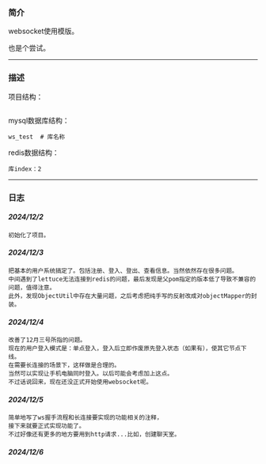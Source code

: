 ### 简介

websocket使用模版。

也是个尝试。

---

### 描述

项目结构：

```shell

```

mysql数据库结构：

```shell
ws_test  # 库名称
```

redis数据结构：

```shell
库index：2
```

---

### 日志

#### *2024/12/2*

```text
初始化了项目。
```

#### *2024/12/3*

```text
把基本的用户系统搞定了。包括注册、登入、登出、查看信息。当然依然存在很多问题。
中间遇到了lettuce无法连接到redis的问题，最后发现是父pom指定的版本低了导致不兼容的问题，值得注意。
此外，发现ObjectUtil中存在大量问题，之后考虑把纯手写的反射改成对objectMapper的封装。
```

#### *2024/12/4*

```text
改善了12月三号所指的问题。
现在的用户登入模式是：单点登入，登入后立即作废原先登入状态（如果有），使其它节点下线。
在需要长连接的场景下，这样做是合理的。
当然可以实现让手机电脑同时登入。以后可能会考虑加上这点。
不过话说回来，现在还没正式开始使用websocket呢。
```

#### *2024/12/5*

```text
简单地写了ws握手流程和长连接要实现的功能相关的注释，
接下来就要正式实现功能了。
不过好像还有更多的地方要用到http请求...比如，创建聊天室。
```

#### *2024/12/6*

```text

```
